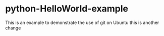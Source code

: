 # python-HelloWorld-example
This is an example to demonstrate the use of git on Ubuntu 
this is another change